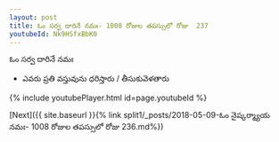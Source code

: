 ```yaml
---
layout: post
title: ఓం సర్వ దారినే నమః- 1008 రోజుల తపస్సులో రోజు  237
youtubeId: Nk9HSfxBbK0
---
```

 
 
 ఓం సర్వ దారినే నమః  
 
 -  ఎవరు ప్రతి వస్తువును ధరిస్తారు / తీసుకువెళతారు 
 
  
 
  
 
 
 
 
 
 


{% include youtubePlayer.html id=page.youtubeId %}
 
[Next]({{ site.baseurl }}{% link  split1/_posts/2018-05-09-ఓం నైష్కర్మ్యాయ నమః- 1008 రోజుల తపస్సులో రోజు  236.md%})
 
